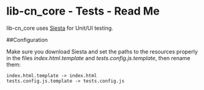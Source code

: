 # lib-cn_core - Tests - Read Me

lib-cn_core uses [Siesta](http://bryntum.com) for Unit/UI testing.

##Configuration

Make sure you download Siesta and set the paths to the resources properly 
in the files *index.html.template* and *tests.config.js.template*, then 
rename them:

```
index.html.template -> index.html
tests.config.js.template -> tests.config.js
```

